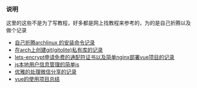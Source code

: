 ### 说明
这里的这些不是为了写教程，好多都是网上找教程来参考的，为的是自己折腾以及做个记录

- [自己折腾archlinux 的安装命令记录](./arch-install.md)
- [在arch上创建git(gitolite)私有库的记录](./gitolite)
- [lets-encrypt](https://certbot.eff.org/lets-encrypt/arch-nginx)[申请免费的通配符证书以及简单nginx部署vue项目的记录](./https.md)
- [js本地用户信息管理的简单js](./localUser.md)
- [优雅的处理微信分享的记录](./sharewx.md)
- [vue的使用项目总结](./pro-vue.md)